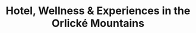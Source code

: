 ---
layout: "pages/home.njk"

title: 'Hotel, Wellness & Experiences in the Orlické Mountains'
description: 'A stylish hotel with wellness, a restaurant, and opportunities for weddings and corporate events. Accommodation with historic charm in the heart of the Orlické Mountains. Discover Chateau Orlice.'
permalink: 'en/'

eleventyNavigation:
  key: Home
  order: 100


hero:
  heading: A touch of history and luxury in the heart of the Orlické Mountains
  text: <b><i>Chateau Orlice</i></b> welcomes you to the enchanting foothills of the Orlické Mountains, a place where history meets first-class comfort.

  ctaPrimary: Special offers
  ctaSecondary: Reservation

  imageUrl: /assets/images/hero/hero-image.jpg
  imageAlt: Hotel Chateau Orlice u rybníku


specialOffers:
  topper: Special offers
  heading: Limited Seasonal Experiences

  cta: Learn more


services:
  topper: Our services
  heading: Luxury services in a historic setting
  text: At Chateau Orlice, we combine the elegant atmosphere of historic surroundings with a modern concept of luxury and hospitality. Whether you are looking for peaceful relaxation in elegant rooms, a gourmet experience in our restaurant or relaxation in our first-class wellness center

  items: 
    - url: /ubytovani
      title: Accommodation
      text: Treat yourself to undisturbed relaxation in rooms where history meets the comfort of a modern hotel.

      imageUrl: /assets/images/services/ubytovani.jpg
      imageAlt: Room number 317 in hotel Chateau Orlice

    - url: /restaurace
      title: Restaurant
      text: Treat yourself to a gourmet experience that will complement your stay in the surroundings of the Orlické Mountains.

      imageUrl: /assets/images/services/restaurace.jpg
      imageAlt: Catering in Chateau Orlice

    - url: /wellness-spa
      title: Wellness
      text: Enjoy moments of peace in our wellness center, which combines luxurious care with the magical atmosphere of our hotel.

      imageUrl: /assets/images/services/wellness.jpg
      imageAlt: Woman in a sauna at the wellness of Chateau Orlice

  cta: Learn more

  backgroundAlt: Background with Chateau Orlice graphics


about:
  heading: Start your story at&nbsp;Chateau Orlice
  text: On the edge of Letohrad, surrounded by the picturesque nature of the Orlické Mountains, stands Chateau Orlice – a historical gem with a rich history. The original fortress has undergone centuries of transformation to offer guests the perfect combination of historical heritage and modern luxury.
  
  ctaPrimary: Choose your experience
  ctaSecondary: Learn more

  imageUrl: /assets/images/about/cheateau_orlice-about.jpg
  imageAlt: Pohled na budovu hotelu Chateau Orlice z nádvoří


rooms:
  topper: Rooms
  heading: Choose your ideal room

  items:
    - title: Standard
      text: The Standard room offers everything you need for a comfortable stay. After a day spent discovering the beauty of the Orlické Mountains, it will provide you with a refuge where you can recharge your batteries before an evening visit to our restaurant or a relaxing treatment in the wellness center.

      imageUrl: /assets/images/rooms/room-307.jpg
      imageAlt: Photo of standard room 307 in hotel Chateau Orlice

    - title: Superior
      text: The Superior Room is the ideal place to relax after a day of cycling, unwind after wellness treatments, or prepare for a romantic candlelit dinner in our renowned restaurant.

      imageUrl: /assets/images/rooms/room-318.jpg
      imageAlt: Photo of superior room No. 318 in Chateau Orlice Hotel

  ctaPrimary: More about accommodation
  ctaSecondary: Learn more


wellness:
  topper: Wellness & Spa
  heading: Treat your body to some well-deserved rest
  text: Our wellness center offers a refuge from the hustle and bustle of everyday life and awakens new energy within you.

  cta: Learn more

  imageUrl: /assets/images/wellness/wellness-1.jpg
  imageAlt: A woman enjoying a spa treatment

  backgroundAlt: Background with graphics Chateau Orlice


stayPackages:
  topper: Accommodation packages
  heading: Discover our exclusive stay packages

  cta: Stay packages


restaurant:
  topper: Restaurant
  heading: Traditional and modern dishes under vaulted ceilings
  text: Excellent food has the power to create memories. That is why we combine the artistry of our chefs with the charm of the historic surroundings and first-class service.

  cta: Learn more

  imageUrl: /assets/images/restaurant/restaurant-1.jpg
  imageAlt: Women at a romantic dinner at Chateau Orlice

  backgroundAlt: Background with graphics Chateau Orlice
---